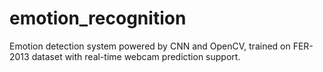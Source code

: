 # emotion_recognition
Emotion detection system powered by CNN and OpenCV, trained on FER-2013 dataset with real-time webcam prediction support.
